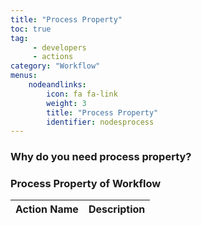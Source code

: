 ```yaml
---
title: "Process Property"
toc: true
tag: 
     - developers
     - actions
category: "Workflow"
menus: 
    nodeandlinks:
        icon: fa fa-link
        weight: 3
        title: "Process Property"
        identifier: nodesprocess
---
```


### Why do you need process property?


### Process Property of Workflow 

|Action Name|Description|
|---|--------|
 